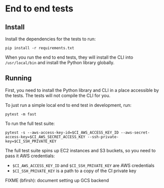 # End to end tests

## Install

Install the dependencies for the tests to run:

    pip install -r requirements.txt

When you run the end to end tests, they will install the CLI into `/usr/local/bin` and install the Python library globally.

## Running

First, you need to install the Python library and CLI in a place accessible by the tests. The tests will not compile the CLI for you.

To just run a simple local end to end test in development, run:

```
pytest -m fast
```

To run the full test suite:

```
pytest -s --aws-access-key-id=$CI_AWS_ACCESS_KEY_ID --aws-secret-access-key=$CI_AWS_SECRET_ACCESS_KEY --ssh-private-key=$CI_SSH_PRIVATE_KEY
```

The full test suite spins up EC2 instances and S3 buckets, so you need to pass it AWS credentials:

- `$CI_AWS_ACCESS_KEY_ID` and `$CI_SSH_PRIVATE_KEY` are AWS credentials
- `$CI_SSH_PRIVATE_KEY` is a path to a copy of the CI private key

FIXME (bfirsh): document setting up GCS backend
